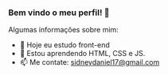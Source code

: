 ### Bem vindo o meu perfil! 👋

Algumas informações sobre mim:

- 🔭 Hoje eu estudo front-end 
- 🌱 Estou aprendendo HTML, CSS e JS.
- 📫 Me contate: sidneydaniel17@gmail.com 


 
